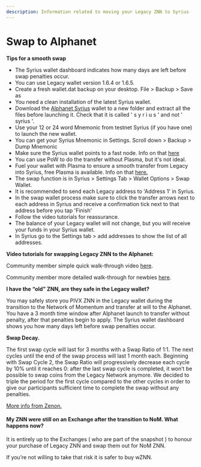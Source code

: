 ```yaml
---
description: Information related to moving your Legacy ZNN to Syrius
---
```


# Swap to Alphanet

**Tips for a smooth swap**

* The Syrius wallet dashboard indicates how many days are left before swap penalties occur.
* You can use Legacy wallet version 1.6.4 or 1.6.5.
* Create a fresh wallet.dat backup on your desktop. File > Backup > Save as
* You need a clean installation of the latest Syrius wallet.
* Download the [Alphanet Syrius](https://zenon.network/#downloads) wallet to a new folder and extract all the files before launching it. Check that it is called ' s y r i u s ' and not ' syrius '.
* Use your 12 or 24 word Mnemonic from testnet Syrius (if you have one) to launch the new wallet.
* You can get your Syrius Mnemonic in Settings. Scroll down > Backup > Dump Mnemonic
* Make sure the Syrius wallet points to a fast node. Info on that [here](nodes-pillars-and-sentinels.md#nodes-syrius-and-the-network)
* You can use PoW to do the transfer without Plasma, but it's not ideal.
* Fuel your wallet with Plasma to ensure a smooth transfer from Legacy into Syrius, free Plasma is available. Info on that [here.](fees-and-plasma.md)
* The swap function is in Syrius > Settings Tab > Wallet Options > Swap Wallet.
* It is recommended to send each Legacy address to 'Address 1' in Syrius.
* In the swap wallet process make sure to click the transfer arrows next to each address in Syrius and receive a confirmation tick next to that address before you tap 'Finish'
* Follow the video tutorials for reassurance.
* The balance of your Legacy wallet will not change, but you will receive your funds in your Syrius wallet.
* In Syrius go to the Settings tab > add addresses to show the list of all addresses.

**Video tutorials for swapping Legacy ZNN to the Alphanet:**

Community member simple quick walk-through video [here](https://youtu.be/Ge9BMVHC5JA?t=34).

Community member more detailed walk-through for newbies [here](https://youtu.be/XtA\_HgiEnoY).

**I have the “old” ZNN, are they safe in the Legacy wallet?**

You may safely store you PIVX ZNN in the Legacy wallet during the transition to the Network of Momentum and transfer at will to the Alphanet. You have a 3 month time window after Alphanet launch to transfer without penalty, after that penalties begin to apply. The Syrius wallet dashboard shows you how many days left before swap penalties occur.

**Swap Decay.**

The first swap cycle will last for 3 months with a Swap Ratio of 1:1. The next cycles until the end of the swap process will last 1 month each. Beginning with Swap Cycle 2, the Swap Ratio will progressively decrease each cycle by 10% until it reaches 0: after the last swap cycle is completed, it won’t be possible to swap coins from the Legacy Network anymore. We decided to triple the period for the first cycle compared to the other cycles in order to give our participants sufficient time to complete the swap without any penalties.

[More info from Zenon.](https://medium.com/@zenon.network/alphanet-swap-cycles-658981a9d8bd)

#### **My ZNN were still on an Exchange after the transition to NoM. What happens now?**

It is entirely up to the Exchanges ( who are part of the snapshot ) to honour your purchase of Legacy ZNN and swap them out for NoM ZNN.

If you’re not willing to take that risk it is safer to buy wZNN.

#### &#x20;<a href="#q-can-i-still-participate-in-swapdrop-and-receive-pp-rewards" id="q-can-i-still-participate-in-swapdrop-and-receive-pp-rewards"></a>
